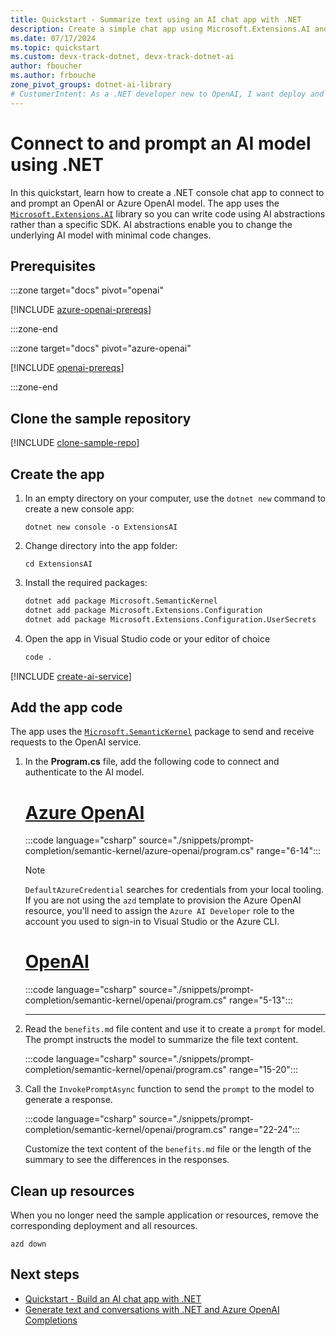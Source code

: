 ```yaml
---
title: Quickstart - Summarize text using an AI chat app with .NET
description: Create a simple chat app using Microsoft.Extensions.AI and the Semantic Kernel SDK to summarize a text.
ms.date: 07/17/2024
ms.topic: quickstart
ms.custom: devx-track-dotnet, devx-track-dotnet-ai
author: fboucher
ms.author: frbouche
zone_pivot_groups: dotnet-ai-library
# CustomerIntent: As a .NET developer new to OpenAI, I want deploy and use sample code to interact to learn from the sample code to summarize text.
---
```


# Connect to and prompt an AI model using .NET


In this quickstart, learn how to create a .NET console chat app to connect to and prompt an OpenAI or Azure OpenAI model. The app uses the [`Microsoft.Extensions.AI`](https://www.nuget.org/packages/Microsoft.Extensions.AI) library so you can write code using AI abstractions rather than a specific SDK. AI abstractions enable you to change the underlying AI model with minimal code changes.

## Prerequisites

:::zone target="docs" pivot="openai"

[!INCLUDE [azure-openai-prereqs](includes/prerequisites-azure-openai.md)]

:::zone-end

:::zone target="docs" pivot="azure-openai"

[!INCLUDE [openai-prereqs](includes/prerequisites-openai.md)]

:::zone-end

## Clone the sample repository

[!INCLUDE [clone-sample-repo](includes/clone-sample-repo.md)]

## Create the app

1. In an empty directory on your computer, use the `dotnet new` command to create a new console app:

    ```dotnetcli
    dotnet new console -o ExtensionsAI
    ```

1. Change directory into the app folder:

    ```dotnetcli
    cd ExtensionsAI
    ```

1. Install the required packages:

    ```bash
    dotnet add package Microsoft.SemanticKernel
    dotnet add package Microsoft.Extensions.Configuration
    dotnet add package Microsoft.Extensions.Configuration.UserSecrets
    ```

1. Open the app in Visual Studio code or your editor of choice

    ```bash
    code .
    ```

[!INCLUDE [create-ai-service](../create-ai-service.md)]

## Add the app code

The app uses the [`Microsoft.SemanticKernel`](https://www.nuget.org/packages/Microsoft.SemanticKernel) package to send and receive requests to the OpenAI service.

1. In the **Program.cs** file, add the following code to connect and authenticate to the AI model.

    <!-- markdownlint-disable MD023 -->
    # [Azure OpenAI](#tab/azure-openai)

    :::code language="csharp" source="./snippets/prompt-completion/semantic-kernel/azure-openai/program.cs" range="6-14":::

    > [!NOTE]
    > `DefaultAzureCredential` searches for credentials from  your local tooling. If you are not using the `azd` template to provision the Azure OpenAI resource, you'll need to assign the `Azure AI Developer` role to the account you used to sign-in to Visual Studio or the Azure CLI.

    # [OpenAI](#tab/openai)

    :::code language="csharp" source="./snippets/prompt-completion/semantic-kernel/openai/program.cs" range="5-13":::

    ---

1. Read the `benefits.md` file content and use it to create a `prompt` for model. The prompt instructs the model to summarize the file text content.

    :::code language="csharp" source="./snippets/prompt-completion/semantic-kernel/openai/program.cs" range="15-20":::

1. Call the `InvokePromptAsync` function to send the `prompt` to the model to generate a response.

    :::code language="csharp" source="./snippets/prompt-completion/semantic-kernel/openai/program.cs" range="22-24":::

    Customize the text content of the `benefits.md` file or the length of the summary to see the differences in the responses.

## Clean up resources

When you no longer need the sample application or resources, remove the corresponding deployment and all resources.

```azdeveloper
azd down
```

## Next steps

- [Quickstart - Build an AI chat app with .NET](get-started-openai.md)
- [Generate text and conversations with .NET and Azure OpenAI Completions](/training/modules/open-ai-dotnet-text-completions/)
